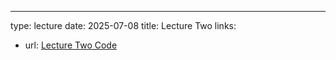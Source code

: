 ---
type: lecture
date: 2025-07-08
title: Lecture Two
links: 

  - url: [Lecture Two Code](https://github.com/wonjun-seo/cosmos/tree/master/static_files/presentations/lecture_one)
